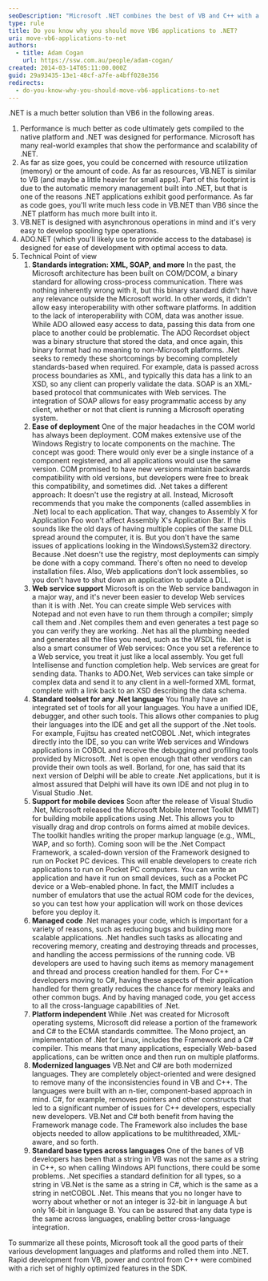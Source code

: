 ```yaml
---
seoDescription: "Microsoft .NET combines the best of VB and C++ with a rich set of optimized features, enabling rapid development and powerful applications."
type: rule
title: Do you know why you should move VB6 applications to .NET?
uri: move-vb6-applications-to-net
authors:
  - title: Adam Cogan
    url: https://ssw.com.au/people/adam-cogan/
created: 2014-03-14T05:11:00.000Z
guid: 29a93435-13e1-48cf-a7fe-a4bff028e356
redirects:
  - do-you-know-why-you-should-move-vb6-applications-to-net
---
```

.NET is a much better solution than VB6 in the following areas.

<!--endintro-->

1. Performance is much better as code ultimately gets compiled to the native platform and .NET was designed for performance. Microsoft has many real-world examples that show the performance and scalability of .NET.
2. As far as size goes, you could be concerned with resource utilization (memory) or the amount of code. As far as resources, VB.NET is similar to VB (and maybe a little heavier for small apps). Part of this footprint is due to the automatic memory management built into .NET, but that is one of the reasons .NET applications exhibit good performance. As far as code goes, you'll write much less code in VB.NET than VB6 since the .NET platform has much more built into it.
3. VB.NET is designed with asynchronous operations in mind and it's very easy to develop spooling type operations.
4. ADO.NET (which you'll likely use to provide access to the database) is designed for ease of development with optimal access to data.
5. Technical Point of view
    1. **Standards integration: XML, SOAP, and more** In the past, the Microsoft architecture has been built on COM/DCOM, a binary standard for allowing cross-process communication. There was nothing inherently wrong with it, but this binary standard didn't have any relevance outside the Microsoft world. In other words, it didn't allow easy interoperability with other software platforms. In addition to the lack of interoperability with COM, data was another issue. While ADO allowed easy access to data, passing this data from one place to another could be problematic. The ADO Recordset object was a binary structure that stored the data, and once again, this binary format had no meaning to non-Microsoft platforms. .Net seeks to remedy these shortcomings by becoming completely standards-based when required. For example, data is passed across process boundaries as XML, and typically this data has a link to an XSD, so any client can properly validate the data. SOAP is an XML-based protocol that communicates with Web services. The integration of SOAP allows for easy programmatic access by any client, whether or not that client is running a Microsoft operating system.
    2. **Ease of deployment** One of the major headaches in the COM world has always been deployment. COM makes extensive use of the Windows Registry to locate components on the machine. The concept was good: There would only ever be a single instance of a component registered, and all applications would use the same version. COM promised to have new versions maintain backwards compatibility with old versions, but developers were free to break this compatibility, and sometimes did. .Net takes a different approach: It doesn't use the registry at all. Instead, Microsoft recommends that you make the components (called assemblies in .Net) local to each application. That way, changes to Assembly X for Application Foo won't affect Assembly X's Application Bar. If this sounds like the old days of having multiple copies of the same DLL spread around the computer, it is. But you don't have the same issues of applications looking in the Windows\System32 directory. Because .Net doesn't use the registry, most deployments can simply be done with a copy command. There's often no need to develop installation files. Also, Web applications don't lock assemblies, so you don't have to shut down an application to update a DLL.
    3. **Web service support** Microsoft is on the Web service bandwagon in a major way, and it's never been easier to develop Web services than it is with .Net. You can create simple Web services with Notepad and not even have to run them through a compiler; simply call them and .Net compiles them and even generates a test page so you can verify they are working. .Net has all the plumbing needed and generates all the files you need, such as the WSDL file. .Net is also a smart consumer of Web services: Once you set a reference to a Web service, you treat it just like a local assembly. You get full Intellisense and function completion help. Web services are great for sending data. Thanks to ADO.Net, Web services can take simple or complex data and send it to any client in a well-formed XML format, complete with a link back to an XSD describing the data schema.
    4. **Standard toolset for any .Net language** You finally have an integrated set of tools for all your languages. You have a unified IDE, debugger, and other such tools. This allows other companies to plug their languages into the IDE and get all the support of the .Net tools. For example, Fujitsu has created netCOBOL .Net, which integrates directly into the IDE, so you can write Web services and Windows applications in COBOL and receive the debugging and profiling tools provided by Microsoft. .Net is open enough that other vendors can provide their own tools as well. Borland, for one, has said that its next version of Delphi will be able to create .Net applications, but it is almost assured that Delphi will have its own IDE and not plug in to Visual Studio .Net.
    5. **Support for mobile devices** Soon after the release of Visual Studio .Net, Microsoft released the Microsoft Mobile Internet Toolkit (MMIT) for building mobile applications using .Net. This allows you to visually drag and drop controls on forms aimed at mobile devices. The toolkit handles writing the proper markup language (e.g., WML, WAP, and so forth). Coming soon will be the .Net Compact Framework, a scaled-down version of the Framework designed to run on Pocket PC devices. This will enable developers to create rich applications to run on Pocket PC computers. You can write an application and have it run on small devices, such as a Pocket PC device or a Web-enabled phone. In fact, the MMIT includes a number of emulators that use the actual ROM code for the devices, so you can test how your application will work on those devices before you deploy it.
    6. **Managed code** .Net manages your code, which is important for a variety of reasons, such as reducing bugs and building more scalable applications. .Net handles such tasks as allocating and recovering memory, creating and destroying threads and processes, and handling the access permissions of the running code. VB developers are used to having such items as memory management and thread and process creation handled for them. For C++ developers moving to C#, having these aspects of their application handled for them greatly reduces the chance for memory leaks and other common bugs. And by having managed code, you get access to all the cross-language capabilities of .Net.
    7. **Platform independent** While .Net was created for Microsoft operating systems, Microsoft did release a portion of the framework and C# to the ECMA standards committee. The Mono project, an implementation of .Net for Linux, includes the Framework and a C# compiler. This means that many applications, especially Web-based applications, can be written once and then run on multiple platforms.
    8. **Modernized languages** VB.Net and C# are both modernized languages. They are completely object-oriented and were designed to remove many of the inconsistencies found in VB and C++. The languages were built with an n-tier, component-based approach in mind. C#, for example, removes pointers and other constructs that led to a significant number of issues for C++ developers, especially new developers. VB.Net and C# both benefit from having the Framework manage code. The Framework also includes the base objects needed to allow applications to be multithreaded, XML-aware, and so forth.
    9. **Standard base types across languages** One of the banes of VB developers has been that a string in VB was not the same as a string in C++, so when calling Windows API functions, there could be some problems. .Net specifies a standard definition for all types, so a string in VB.Net is the same as a string in C#, which is the same as a string in netCOBOL .Net. This means that you no longer have to worry about whether or not an integer is 32-bit in language A but only 16-bit in language B. You can be assured that any data type is the same across languages, enabling better cross-language integration.

To summarize all these points, Microsoft took all the good parts of their various development languages and platforms and rolled them into .NET. Rapid development from VB, power and control from C++ were combined with a rich set of highly optimized features in the SDK.
